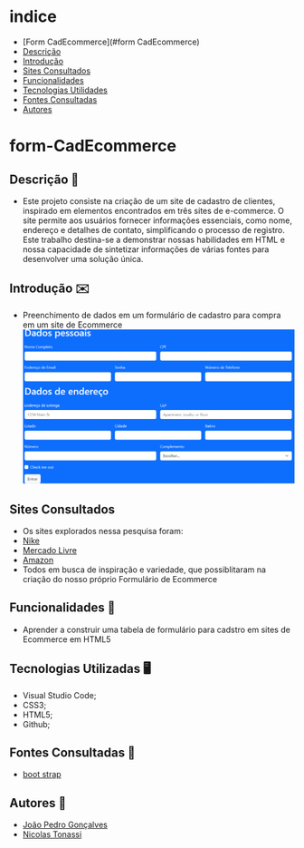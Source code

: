 # indice

* [Form CadEcommerce](#form CadEcommerce)
* [Descrição](#descrição)
* [Introdução](#introdução)
* [Sites Consultados](#Sites-consultados)
* [Funcionalidades](#funcionalidades)
* [Tecnologias Utilidades](#tecnologias-utilizadas)
* [Fontes Consultadas](#fontes-consultadas)
* [Autores](#autores)

# form-CadEcommerce

## Descrição 📖
- Este projeto consiste na criação de um site de cadastro de clientes, inspirado em elementos encontrados em três sites de e-commerce. O site permite aos usuários fornecer informações essenciais, como nome, endereço e detalhes de contato, simplificando o processo de registro. Este trabalho destina-se a demonstrar nossas habilidades em HTML e nossa capacidade de sintetizar informações de várias fontes para desenvolver uma solução única.

## Introdução ✉️
- Preenchimento de dados em um formulário de cadastro para compra em um site de Ecommerce
![](cadastro.png)

## Sites Consultados 
- Os sites explorados nessa pesquisa foram:
- [Nike](https://www.nike.com.br/)
- [Mercado Livre](https://www.mercadolivre.com.br/)
- [Amazon](https://www.amazon.com.br/)
- Todos em busca de inspiração e variedade, que possiblitaram na criação do nosso próprio Formulário de Ecommerce 

## Funcionalidades 🧠
- Aprender a construir uma tabela de formulário para cadstro em sites de Ecommerce em HTML5

## Tecnologias Utilizadas 🖥️   
- Visual Studio Code; 
- CSS3; 
- HTML5; 
- Github; 

## Fontes Consultadas 🔗
- [boot strap](https://getbootstrap.com/)

## Autores 👥
- [João Pedro Gonçalves](https://github.com/s-pedro13)
- [Nicolas Tonassi](https://github.com/nicolas-tonassi)



